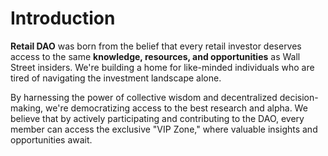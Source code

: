 # Introduction

**Retail DAO** was born from the belief that every retail investor deserves access to the same **knowledge, resources, and opportunities** as Wall Street insiders. We're building a home for like-minded individuals who are tired of navigating the investment landscape alone. 

By harnessing the power of collective wisdom and decentralized decision-making, we're democratizing access to the best research and alpha. We believe that by actively participating and contributing to the DAO, every member can access the exclusive "VIP Zone," where valuable insights and opportunities await.
